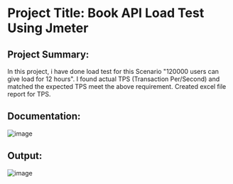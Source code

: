 # Project Title: Book API Load Test Using Jmeter

## Project Summary: 
In this project, i have done load test for this Scenario "120000 users can give load for 12 hours". I found  actual TPS (Transaction Per/Second) and matched the expected TPS meet the above requirement. Created excel file report for TPS.

## Documentation:
![image](https://github.com/Afsanasuma/Afsanasuma-Random-User-API-Performance-Test/assets/145669139/bfc83f31-3711-44c2-bfba-cc945b525a4a)

## Output:
![image](https://github.com/Afsanasuma/Afsanasuma-Random-User-API-Performance-Test/assets/145669139/a40637ea-bf15-4336-91d3-8f5693c53ebc)
